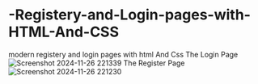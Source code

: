 # -Registery-and-Login-pages-with-HTML-And-CSS
modern registery and login pages with html And Css
The Login Page
![Screenshot 2024-11-26 221339](https://github.com/user-attachments/assets/d01b31e2-e55a-43eb-a42b-669f8c4e2b85)
The Register Page
![Screenshot 2024-11-26 221230](https://github.com/user-attachments/assets/400c7985-23c9-41ae-9434-5d9ed7ac4678)

